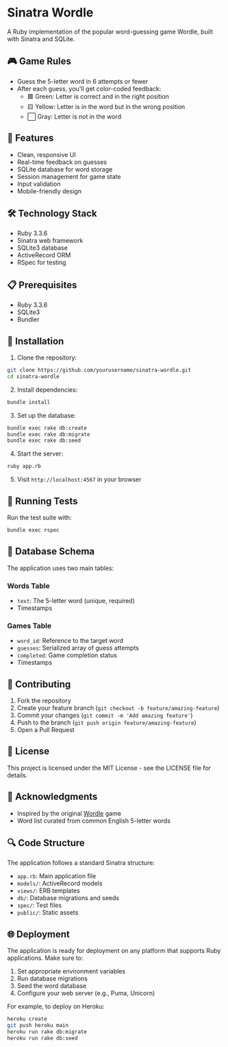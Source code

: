 # Sinatra Wordle

A Ruby implementation of the popular word-guessing game Wordle, built with Sinatra and SQLite.

## 🎮 Game Rules

- Guess the 5-letter word in 6 attempts or fewer
- After each guess, you'll get color-coded feedback:
  - 🟩 Green: Letter is correct and in the right position
  - 🟨 Yellow: Letter is in the word but in the wrong position
  - ⬜ Gray: Letter is not in the word

## 🚀 Features

- Clean, responsive UI
- Real-time feedback on guesses
- SQLite database for word storage
- Session management for game state
- Input validation
- Mobile-friendly design

## 🛠️ Technology Stack

- Ruby 3.3.6
- Sinatra web framework
- SQLite3 database
- ActiveRecord ORM
- RSpec for testing

## 📋 Prerequisites

- Ruby 3.3.6
- SQLite3
- Bundler

## 🔧 Installation

1. Clone the repository:
```bash
git clone https://github.com/yourusername/sinatra-wordle.git
cd sinatra-wordle
```

2. Install dependencies:
```bash
bundle install
```

3. Set up the database:
```bash
bundle exec rake db:create
bundle exec rake db:migrate
bundle exec rake db:seed
```

4. Start the server:
```bash
ruby app.rb
```

5. Visit `http://localhost:4567` in your browser

## 🧪 Running Tests

Run the test suite with:
```bash
bundle exec rspec
```

## 📝 Database Schema

The application uses two main tables:

### Words Table
- `text`: The 5-letter word (unique, required)
- Timestamps

### Games Table
- `word_id`: Reference to the target word
- `guesses`: Serialized array of guess attempts
- `completed`: Game completion status
- Timestamps

## 🤝 Contributing

1. Fork the repository
2. Create your feature branch (`git checkout -b feature/amazing-feature`)
3. Commit your changes (`git commit -m 'Add amazing feature'`)
4. Push to the branch (`git push origin feature/amazing-feature`)
5. Open a Pull Request

## 📄 License

This project is licensed under the MIT License - see the LICENSE file for details.

## 🙏 Acknowledgments

- Inspired by the original [Wordle](https://www.nytimes.com/games/wordle/index.html) game
- Word list curated from common English 5-letter words

## 🔍 Code Structure

The application follows a standard Sinatra structure:
- `app.rb`: Main application file
- `models/`: ActiveRecord models
- `views/`: ERB templates
- `db/`: Database migrations and seeds
- `spec/`: Test files
- `public/`: Static assets

## 🌐 Deployment

The application is ready for deployment on any platform that supports Ruby applications. Make sure to:

1. Set appropriate environment variables
2. Run database migrations
3. Seed the word database
4. Configure your web server (e.g., Puma, Unicorn)

For example, to deploy on Heroku:
```bash
heroku create
git push heroku main
heroku run rake db:migrate
heroku run rake db:seed
```
